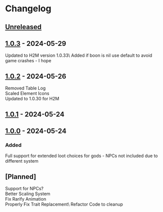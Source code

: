 # Changelog

## [Unreleased]

## [1.0.3] - 2024-05-29

Updated to H2M version 1.0.33\\
Added if boon is nil use default to avoid game crashes - I hope

## [1.0.2] - 2024-05-26

Removed Table Log<br>
Scaled Element Icons<br>
Updated to 1.0.30 for H2M

## [1.0.1] - 2024-05-24

## [1.0.0] - 2024-05-24

### Added

Full support for extended loot choices for gods - NPCs not included due to different system

## [Planned]

Support for NPCs? <br>
Better Scaling System <br>
Fix Rarify Animation <br>
Properly Fix Trait Replacement\\
Refactor Code to cleanup

[unreleased]: https://github.com/zanncdwbl/LootChoiceExtender_zannc/compare/1.0.3...HEAD
[1.0.3]: https://github.com/zanncdwbl/LootChoiceExtender_zannc/compare/1.0.2...1.0.3
[1.0.2]: https://github.com/zanncdwbl/LootChoiceExtender_zannc/compare/1.0.1...1.0.2
[1.0.1]: https://github.com/zanncdwbl/zanncModMain_Hades/compare/1.0.0...1.0.1
[1.0.0]: https://github.com/zanncdwbl/zanncModMain_Hades/compare/e3cb3acf6a64af2a03b8764fb6437c53b9ef1862...1.0.0
